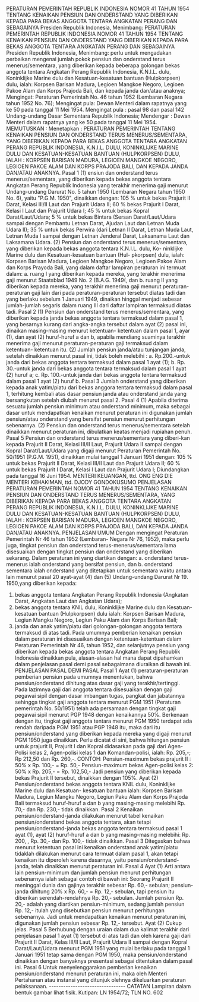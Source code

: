  PERATURAN PEMERINTAH REPUBLIK INDONESIA NOMOR 41 TAHUN 1954 TENTANG KENAIKAN PENSIUN DAN ONDERSTAND YANG DIBERIKAN KEPADA PARA BEKAS ANGGOTA TENTARA ANGKATAN PERANG DAN SEBAGAINYA Presiden Republik Indonesia, Menimbang: PERATURAN PEMERINTAH REPUBLIK INDONESIA NOMOR 41 TAHUN 1954 TENTANG KENAIKAN PENSIUN DAN ONDERSTAND YANG DIBERIKAN KEPADA PARA BEKAS ANGGOTA TENTARA ANGKATAN PERANG DAN SEBAGAINYA Presiden Republik Indonesia, Menimbang: perlu untuk mengadakan perbaikan mengenai jumlah pokok pensiun dan onderstand terus menerus/sementara, yang diberikan kepada beberapa golongan bekas anggota tentara Angkatan Perang Republik Indonesia, K.N.I.L. dulu, Koninklijke Marine dulu dan Kesatuan-kesatuan bantuan (Hulpkorpsen) dulu, ialah: Korpsen Barisan Madura, Legioen Mangkoe Negoro, Legioen Pakoe Alam dan Korps Prajoda Bali, dan kepada janda dan/atau anaknya;
Mengingat:
 Peraturan Pemerintah No. 46 tahun 1952 (Lembaran Negara tahun 1952 No. 76); Mengingat pula: Dewan Menteri dalam rapatnya yang ke 50 pada tanggal 11 Mei 1954. Mengingat pula : pasal 98 dan pasal 142 Undang-undang Dasar Sementara Republik Indonesia; Mendengar : Dewan Menteri dalam rapatnya yang ke 50 pada tanggal 11 Mei 1954. MEMUTUSKAN : Menetapkan : PERATURAN PEMERINTAH TENTANG KENAIKAN PENSIUN DAN ONDERSTAND TERUS MENERUS/SEMENTARA, YANG DIBERIKAN KEPADA PARA BEKAS ANGGOTA TENTARA ANGKATAN PERANG REPUBLIK INDONESIA, K.N.I.L. DULU, KONINKLIJKE MARINE DULU DAN KESATUAN-KESATUAN BANTUAN (HULPKORPSEN) DULU, IALAH : KORPSEN BARISAN MADURA, LEGIOEN MANGKOE NEGORO, LEGIOEN PAKOE ALAM DAN KORPS PRAJODA BALI, DAN KEPADA JANDA DAN/ATAU ANAKNYA. Pasal 1 (1) ensiun dan onderstand terus menerus/sementara, yang diberikan kepada bekas anggota tentara Angkatan Perang Republik Indonesia yang terakhir menerima gaji menurut Undang-undang Darurat No. 5 tahun 1950 (Lembaran Negara tahun 1950 No. 6), yaitu "P.G.M. 1950", dinaikkan dengan: 105 % untuk bekas Prajurit II Darat, Kelasi III/II Laut dan Prajurit Udara II; 60 % bekas Prajurit I Darat, Kelasi I Laut dan Prajurit Udara I; 45 % untuk bekas Kopral Darat/Laut/Udara; 5 % untuk bekas Bintara (Sersan Darat/Laut/Udara sampai dengan Pembantu Letnan Darat, Ajudan Laut dan Letnan Muda Udara II); 35 % untuk bekas Perwira (dari Letnan II Darat, Letnan Muda Laut, Letnan Muda I sampai dengan Letnan Jenderal Darat, Laksanama Laut dan Laksamana Udara. (2) Pensiun dan onderstand terus menerus/sementara, yang diberikan kepada bekas anggota tentara K.N.I.L. dulu, Ko- ninklijke Marine dulu dan Kesatuan-kesatuan bantuan (Hul- pkorpsen) dulu, ialah: Korpsen Barisan Madura, Legioen Mangkoe Negoro, Legioen Pakoe Alam dan Korps Prayoda Bali, yang dalam daftar lampiran peraturan ini termuat dalam:
a. ruang I yang diberikan kepada mereka, yang terakhir menerima gaji menurut Staatsblad 1949 No. 2 (B.A.G. 1949(, dan b. ruang II yang diberikan kepada mereka, yang terakhir menerima gaji menurut peraturan-peraturan gaji lain dari pada peraturan-peraturan tersebut diatas tadi dan yang berlaku sebelum 1 Januari 1949, dinaikan hinggal menjadi sebesar jumlah-jumlah segaris dalam ruang III dari daftar lampiran termaksud diatas tadi. Pasal 2 (1) Pensiun dan onderstand terus menerus/sementara, yang diberikan kepada janda bekas anggota tentara termaksud dalam pasal 1, yang besarnya kurang dari angka-angka tersebut dalam ayat (2) pasal ini, dinaikan masing-masing menurut ketentuan- ketentuan dalam pasal 1, ayar (1), dan ayat (2) huruf-huruf a dan b, apabila mendiang suaminya terakhir menerima gaji menurut peraturan-peraturan gaji termaksud dalam ketentuan- ketentuan itu. (2) Jumlah pensiun janda/atau tunjangan janda, setelah dinaikkan menurut pasal ini, tidak boleh melebihi :
a. Rp.200.-untuk janda dari bekas anggota tentara termaksud dalam pasal 1 ayat (1);
b. Rp. 30.-untuk janda dari bekas anggota tentara termaksud dalam pasal 1 ayat (2) huruf a;
c. Rp. 100.-untuk janda dari bekas anggota tentara termaksud dalam pasal 1 ayat (2) huruf b. Pasal 3 Jumlah onderstand yang diberikan kepada anak yatim/piatu dari bekas anggora tentara termaksud dalam pasal 1, terhitung kembali atas dasar pensiun janda atau onderstand janda yang bersangkutan setelah diubah menurut pasal 2. Pasal 4 (1) Apabila diterima sesuatu jumlah pensiun minimum atau onderstand minimum, maka sebagai dasar untuk mendapatkan kenaikan menurut peraturan ini digunakan jumlah pensiun/atau onderstand yang bersifat pensiun menurut perhitungan sebenarnya. (2) Pensiun dan onderstand terus menerus/sementara setelah dinaikkan menurut peraturan ini, dibulatkan keatas menjadi rupiahan penuh. Pasal 5 Pensiun dan onderstand terus menerus/sementara yang diberi-kan kepada Prajurit II Darat, Kelasi III/II Laut, Prajurit Udara II sampai dengan Kopral Darat/Laut/Udara yang digaji menurut Peraturan Pemerintah No. 50/1951 (P.G.M. 1951), dinaikkan mulai tanggal 1 Januari 1951 dengan: 105 % untuk bekas Prajurit II Darat, Kelasi III/II Laut dan Prajurit Udara II; 60 % untuk bekas Prajurit I Darat, Kelasi I Laut dan Prajurit Udara I; Diundangkan pada tanggal 16 Juni 1954. MENTERI KEUANGAN, ttd. ONG ENG DIE MENTERI KEHAKIMAN, ttd. DJODY GONDOKUSUMO PENJELASAN PERATURAN PEMERINTAH NOMOR 41 TAHUN 1954 TENTANG KENAIKAN PENSIUN DAN ONDERSTAND TERUS MENERUS/SEMENTARA, YANG DIBERIKAN KEPADA PARA BEKAS ANGGOTA TENTARA ANGKATAN PERANG REPUBLIK INDONESIA, K.N.I.L. DULU, KONINKLIJKE MARINE DULU DAN KESATUAN-KESATUAN BANTUAN (HULPKORPSEN) DULU, IALAH : KORPSEN BARISAN MADURA, LEGIOEN MANGKOE NEGORO, LEGIOEN PAKOE ALAM DAN KORPS PRAJODA BALI, DAN KEPADA JANDA DAN/ATAU ANAKNYA. PENJELASAN UMUM Dengan mengingat Peraturan Pemerintah Nr 46 tahun 1952 (Lembaran- Negara Nr 76, 1952), maka perlu juga, tingkat pensiun dan onderstand terus-menerus/sementara lama disesuaikan dengan tingkat pensiun dan onderstand yang diberikan sekarang. Dalam peraturan ini yang diartikan dengan:
a. onderstand terus-menerus ialah onderstand yang bersifat pensiun, dan b. onderstand sementara ialah onderstand yang ditetapkan untuk sementara waktu antara lain menurut pasal 20 ayat-ayat (4) dan (5) Undang-undang Darurat Nr 19. 1950,yang diberikan kepada:
1. bekas anggota tentara Angkatan Perang Republik Indonesia (Angkatan Darat, Angkatan Laut dan Angkatan Udara);
2. bekas anggota tentara KNIL dulu, Koninklijke Marine dulu dan Kesatuan-kesatuan bantuan (Hulpkorpsen) dulu ialah: Korpsen Barisan Madura, Legiun Mangku Negoro, Legiun Paku Alam dan Korps Barisan Bali;
3. janda dan anak yatim/piatu dari golongan-golongan anggota tentara termaksud di atas tadi. Pada umumnya pemberian kenaikan pensiun dalam peraturan ini disesuaikan dengan ketentuan-ketentuan dalam Peraturan Pemerintah Nr 46, tahun 1952, dan selanjutnya pensiun yang diberikan kepada bekas anggota tentara Angkatan Perang Republik Indonesia dinaikkan pula, alasan-alasan hal mana dapat dipahamkan dalam penjelasan pasal demi pasal sebagaimana diuraikan di bawah ini. PENJELASAN PASAL DEMI PASAL Pasal 1 Ayat (1) peraturan-peraturan pemberian pensiun pada umumnya menentukan, bahwa pensiun/onderstand dihitung atas dasar gaji yang terakhir/tertinggi. Pada lazimnya gaji dari anggota tentara disesuaikan dengan gaji pegawai sipil dengan dasar imbangan tugas, pangkat dan jabatannya sehingga tingkat gaji anggota tentara menurut PGM 1951 (Peraturan pemerintah No. 50/1951) telah ada persamaan dengan tingkat gaji pegawai sipil menurut PGP 1948 dengan kenaikannya 50%. Berkenaan dengan itu, tingkat gaji anggota tentara menurut PGM 1950 terdapat ada rendah daripada PGM 1951 atau PGP 1948 itu, maka dari itu pensiun/onderstand yang diberikan kepada mereka yang digaji menurut PGM 1950 juga dinaikkan. Perlu dicatat di sini, bahwa hitungan pensiun untuk prajurit II, Prajurit I dan Kopral didasarkan pada gaji dari Agen-Polisi kelas 2, Agen-polisi kelas 1 dan Komandan-polisi, ialah: Rp. 205,-; Rp 212,50 dan Rp. 260,-. CONTOH: Pensiun-maximum bekas prajurit II : 50% x Rp. 100,- = Rp. 50,- Pensiun-maximum bekas Agen-polisi kelas 2: 50% x Rp. 205,- = Rp. 102,50,- Jadi pensiun yang diberikan kepada bekas Prajurit II tersebut, dinaikkan dengan 105%. Ayat (2) Pensiun/onderstand bekas anggota tentara KNIL dulu, Koninklijke Marine dulu dan Kesatuan- kesatuan bantuan ialah: Korpsen Barisan Madura, Legiun Mangku Negoro, Legiun Paku Alam dan Korps Prajoda Bali termaksud huruf-huruf a dan b yang masing-masing melebihi Rp. 70,- dan Rp. 230,- tidak dinaikkan. Pasal 2 Kenaikan pensiun/onderstand-janda dilakukan menurut tabel kenaikan pensiun/onderstand bekas anggota tentara, akan tetapi pensiun/onderstand-janda bekas anggota tentara termaksud pasal 1 ayat (1), ayat (2) huruf-huruf a dan b yang masing-masing melebihi: Rp. 200, , Rp. 30,- dan Rp. 100,- tidak dinaikkan. Pasal 3 Ditegaskan bahwa menurut ketentuan pasal ini kenaikan onderstand anak yatim/piatu tidaklah dilakukan menurut cara termuat dalam pasal 1, akan tetapi kenaikan itu diperoleh karena dasarnya, yaitu pensiun/onderstand-janda, telah dinaikkan menurut peraturan ini. Pasal 4 Ayat (1) Arti antara lain pensiun-minimum dan jumlah pensiun menurut perhitungan sebenarnya ialah sebagai contoh di bawah ini: Seorang Prajurit II meninggal dunia dan gajinya terakhir sebesar Rp. 60,- sebulan; pensiun-janda dihitung 20% x Rp. 60,- = Rp. 12,- sebulan, tapi pensiun itu diberikan serendah-rendahnya Rp. 20,- sebulan. Jumlah pensiun Rp. 20,- adalah yang diartikan pensiun-minimum, sedang jumlah pensiun Rp. 12,- itulah yang disebutkan pensiun menurut perhitungan sebenarnya. Jadi untuk mendapatkan kenaikan menurut peraturan ini, digunakan jumlah pensiun sebesar Rp. 12,- tersebut. Ayat (2) Cukup jelas. Pasal 5 Berhubung dengan uraian dalam dua kalimat terakhir dari penjelasan pasal 1 ayat (1) tersebut di atas tadi dan oleh karena gaji dari Prajurit II Darat, Kelas III/II Laut, Prajurit Udara II sampai dengan Kopral Darat/Laut/Udara menurut PGM 1951 yang mulai berlaku pada tanggal 1 Januari 1951 tetap sama dengan PGM 1950, maka pensiun/onderstand dinaikkan dengan banyaknya presentasi sebagai ditentukan dalam pasal ini. Pasal 6 Untuk menyelenggarakan pemberian kenaikan pensiun/onderstand menurut peraturan ini, maka oleh Menteri Pertahanan atau instansi yang ditunjuk olehnya dikeluarkan peraturan pelaksanaan. -------------------------------- CATATAN Lampiran dalam bentuk gambar lihat fisik. Kutipan: LN 1954/72; TLN NO. 602